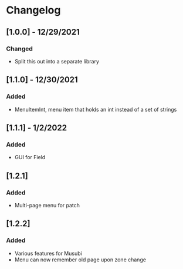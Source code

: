 # Changelog
## [1.0.0] - 12/29/2021
### Changed
* Split this out into a separate library
## [1.1.0] - 12/30/2021
### Added
* MenuItemInt, menu item that holds an int instead of a set of strings
## [1.1.1] - 1/2/2022
### Added
* GUI for Field
## [1.2.1]
### Added
* Multi-page menu for patch
## [1.2.2]
### Added
* Various features for Musubi
* Menu can now remember old page upon zone change
